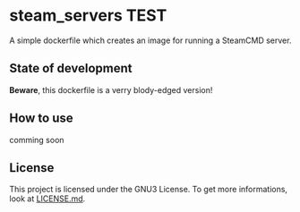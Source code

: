 # steam_servers TEST
A simple dockerfile which creates an image for running a SteamCMD server.

## State of development
**Beware**, this dockerfile is a verry blody-edged version!

## How to use
comming soon

## License
This project is licensed under the GNU3 License.
To get more informations, look at [LICENSE.md](LICENSE.md).
